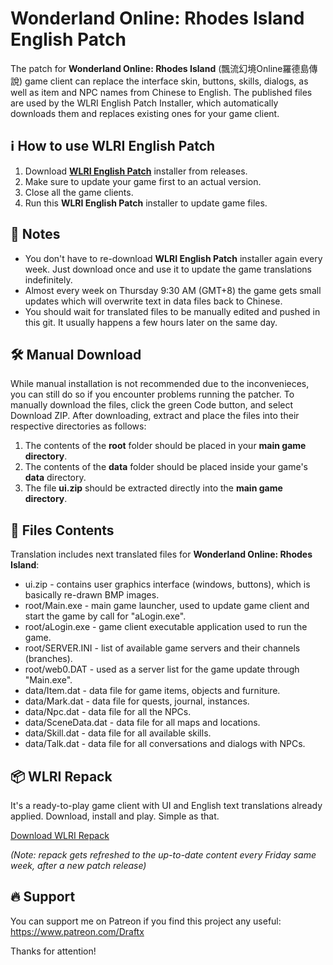 # Wonderland Online: Rhodes Island English Patch

The patch for **Wonderland Online: Rhodes Island** (飄流幻境Online羅德島傳說) game client can replace the interface skin, buttons, skills, dialogs, as well as item and NPC names from Chinese to English.
The published files are used by the WLRI English Patch Installer, which automatically downloads them and replaces existing ones for your game client.

## ℹ️ How to use WLRI English Patch
1. Download [**WLRI English Patch**](https://github.com/hqddr15/WLRI-English-Patch/releases) installer from releases.
2. Make sure to update your game first to an actual version.
3. Close all the game clients.
4. Run this **WLRI English Patch** installer to update game files.

## 📝 Notes
- You don't have to re-download **WLRI English Patch** installer again every week. Just download once and use it to update the game translations indefinitely.
- Almost every week on Thursday 9:30 AM (GMT+8) the game gets small updates which will overwrite text in data files back to Chinese.
- You should wait for translated files to be manually edited and pushed in this git. It usually happens a few hours later on the same day.

## 🛠️ Manual Download
While manual installation is not recommended due to the inconvenieces, you can still do so if you encounter problems running the patcher. To manually download the files, click the green Code button, and select Download ZIP. After downloading, extract and place the files into their respective directories as follows:
1. The contents of the **root** folder should be placed in your **main game directory**.
2. The contents of the **data** folder should be placed inside your game's **data** directory.
3. The file **ui.zip** should be extracted directly into the **main game directory**.

## 📒 Files Contents
Translation includes next translated files for **Wonderland Online: Rhodes Island**:
- ui.zip - contains user graphics interface (windows, buttons), which is basically re-drawn BMP images.
- root/Main.exe - main game launcher, used to update game client and start the game by call for "aLogin.exe".
- root/aLogin.exe - game client executable application used to run the game.
- root/SERVER.INI - list of available game servers and their channels (branches).
- root/web0.DAT - used as a server list for the game update through "Main.exe".
- data/Item.dat - data file for game items, objects and furniture.
- data/Mark.dat - data file for quests, journal, instances.
- data/Npc.dat - data file for all the NPCs.
- data/SceneData.dat - data file for all maps and locations.
- data/Skill.dat - data file for all available skills.
- data/Talk.dat - data file for all conversations and dialogs with NPCs.

## 📦 WLRI Repack 
It's a ready-to-play game client with UI and English text translations already applied. Download, install and play. Simple as that.

[Download WLRI Repack](https://drive.google.com/file/d/18z5H1w5G9GujMJywRHL-uOac4fFyOTSY)

*(Note: repack gets refreshed to the up-to-date content every Friday same week, after a new patch release)*

## 🔥 Support
You can support me on Patreon if you find this project any useful: https://www.patreon.com/Draftx

Thanks for attention!
